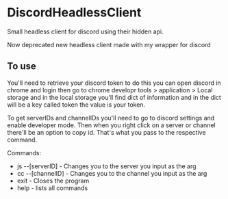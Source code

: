 # DiscordHeadlessClient

Small headless client for discord using their hidden api.

Now deprecated new headless client made with my wrapper for discord

## To use

You'll need to retrieve your discord token to do this you can open discord in chrome and login then go to chrome developr tools > application > Local storage and in the local storage you'll find dict of information and in the dict will be a key called token the value is your token.

To get serverIDs and channelIDs you'll need to go to discord settings and enable developer mode. Then when you right click on a server or channel there'll be an option to copy id. That's what you pass to the respective command.

Commands:
- js --[serverID] - Changes you to the server you input as the arg
- cc --[channelID] - Changes you to the channel you input as the arg
- exit - Closes the program
- help - lists all commands
